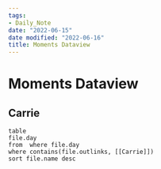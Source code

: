 ```yaml
---
tags:
- Daily_Note
date: "2022-06-15"
date modified: "2022-06-16"
title: Moments Dataview
---
```


# Moments Dataview

## Carrie
```dataview
table 
file.day
from  where file.day 
where contains(file.outlinks, [[Carrie]])
sort file.name desc
```
